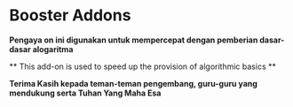 # Booster Addons

**Pengaya on ini digunakan untuk mempercepat dengan pemberian dasar-dasar alogaritma**

** This add-on is used to speed up the provision of algorithmic basics **

**Terima Kasih kepada teman-teman pengembang, guru-guru yang mendukung serta Tuhan Yang Maha Esa**
